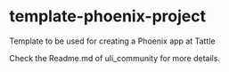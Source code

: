# template-phoenix-project
Template to be used for creating a Phoenix app at Tattle

Check the Readme.md of uli_community for more details.
